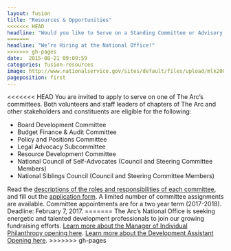 ```yaml
---
layout: fusion
title: "Resources & Opportunities"
<<<<<<< HEAD
headline: "Would you like to Serve on a Standing Committee or Advisory Council of The Arc?"
=======
headline: "We’re Hiring at the National Office!"
>>>>>>> gh-pages
date:  2015-08-21 09:09:59
categories: fusion-resources
image: http://www.nationalservice.gov/sites/default/files/upload/mlk2005_noline.jpg
pageposition: first
---
```

<<<<<<< HEAD
You are invited to apply to serve on one of The Arc’s committees. Both volunteers and staff leaders of chapters of The Arc and other stakeholders and constituents are eligible for the following:
<ul>
<li>Board Development Committee</li>

<li>Budget Finance & Audit Committee</li>

<li>Policy and Positions Committee</li>

<li>Legal Advocacy Subcommittee</li>

<li>Resource Development Committee</li>

<li>National Council of Self-Advocates (Council and Steering Committee Members)</li>

<li>National Siblings Council (Council and Steering Committee Members)</li>
</ul>
Read the <a href="https://www.thearc.org/file/documents_general-resources/Committee-Descriptions-2017.pdf?erid=8877115">descriptions of the roles and responsibilities of each committee</a>, and fill out the <a href="https://fs16.formsite.com/u024508129ncearc/form69/index.html">application form</a>. A limited number of committee assignments are available. Committee appointments are for a two year term (2017-2018). Deadline: February 7, 2017.
=======
The Arc’s National Office is seeking energetic and talented development professionals to join our growing fundraising efforts. 
<a href="https://thearc.recruiterbox.com/jobs/fk069m1">Learn more about the Manager of Individual Philanthropy opening here</a>.
<a href="https://thearc.recruiterbox.com/jobs/fk0mupy">Learn more about the Development Assistant Opening here</a>.
>>>>>>> gh-pages

